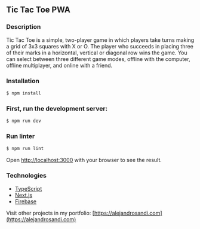 ## Tic Tac Toe PWA

### Description

Tic Tac Toe is a simple, two-player game in which players take turns making a grid of 3x3 squares with X or O. The player who succeeds in placing three of their marks in a horizontal, vertical or diagonal row wins the game. You can select between three different game modes, offline with the computer, offline multiplayer, and online with a friend.

### Installation

```bash
$ npm install
```

### First, run the development server:

```bash
$ npm run dev
```

### Run linter

```bash
$ npm run lint
```

Open [http://localhost:3000](http://localhost:3000) with your browser to see the result.

### Technologies

- [TypeScript](https://www.typescriptlang.org/)
- [Next.js](https://nextjs.org/)
- [Firebase](https://firebase.google.com/)

Visit other projects in my portfolio: [https://alejandrosandi.com](https://alejandrosandi.com)
